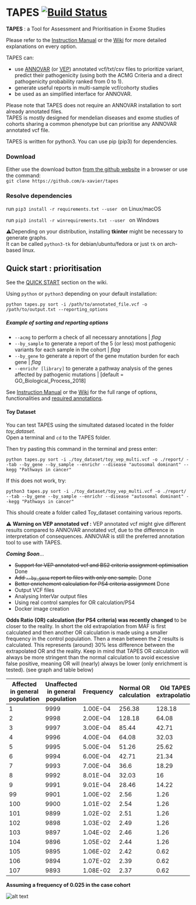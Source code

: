 
# TAPES  [![Build Status](https://travis-ci.org/a-xavier/tapes.svg?branch=master)](https://travis-ci.org/a-xavier/tapes)
**TAPES** : a Tool for Assessment and Prioritisation in Exome Studies

Please refer to the [Instruction Manual](https://github.com/a-xavier/tapes/blob/master/TAPES_Manual.pdf) or the [Wiki](https://github.com/a-xavier/tapes/wiki) for more detailed explanations on every option.   
  
TAPES can:  
- use [ANNOVAR](annovar.openbioinformatics.org) (or [VEP](https://ensembl.org/info/docs/tools/vep/index.html)) annotated vcf/txt/csv files to prioritize variant, predict their pathogenicity (using both the ACMG Criteria and a direct pathogenicity probability ranked from 0 to 1).
- generate useful reports in multi-sample vcf/cohorty studies
- be used as an simplified interface for ANNOVAR.

Please note that TAPES does not require an ANNOVAR installation to sort already annotated files.  
TAPES is mostly designed for mendelian diseases and exome studies of cohorts sharing a common phenotype but can prioritise any ANNOVAR annotated vcf file.

TAPES is written for python3. You can use pip (pip3) for dependencies.

### Download  

Either use the download button [from the github website](https://github.com/a-xavier/tapes/archive/master.zip) in a browser or use the command:  
```git clone https://github.com/a-xavier/tapes```

### Resolve dependencies 

run ```pip3 install -r requirements.txt --user ``` on Linux/macOS  

run ```pip3 install -r winrequirements.txt --user ``` on Windows
  
:warning:Depending on your distribution, installing **tkinter** might be necessary to generate graphs.  
It can be called ```python3-tk``` for debian/ubuntu/fedora or just ```tk``` on arch-based linux.

## Quick start : prioritisation  

See the [QUICK START](https://github.com/a-xavier/tapes/wiki/Quick-Start) section on the wiki.

Using ```python``` or ```python3``` depending on your default installation:

```python tapes.py sort -i /path/to/annotated_file.vcf -o /path/to/output.txt --reporting_options```

##### Example of sorting and reporting options

* ```--acmg``` to perform a check of all necessary annotations | _flag_  
* ```--by_sample``` to generate a report of the 5 (or less) most pathogenic variants for each sample in the cohort | _flag_  
* ```--by_gene``` to generate a report of the gene mutation burden for each gene | _flag_  
* ```--enrichr [library]``` to generate a pathway analysis of the genes affected by pathogenic mutations | [default = GO_Biological_Process_2018]  

See [Instruction Manual](https://github.com/a-xavier/tapes/blob/master/TAPES_Manual.pdf) or the [Wiki](https://github.com/a-xavier/tapes/wiki) for the full range of options, functionalities and [required annotations](https://github.com/a-xavier/tapes/wiki/Necessary-Annotations).   

#### Toy Dataset  
You can test TAPES using the simultated datased located in the folder _toy_dataset_.  
Open a terminal and ```cd``` to the TAPES folder.   

Then try pasting this command in the terminal and press enter:    

```python tapes.py sort -i ./toy_dataset/toy_vep_multi.vcf -o ./report/ --tab --by_gene --by_sample --enrichr --disease "autosomal dominant" --kegg "Pathways in cancer"```  

If this does not work, try: 

```python3 tapes.py sort -i ./toy_dataset/toy_vep_multi.vcf -o ./report/ --tab --by_gene --by_sample --enrichr --disease "autosomal dominant" --kegg "Pathways in cancer"```     

This should create a folder called Toy_dataset containing various reports.


:warning: __Warning on VEP annotated vcf :__ VEP annotated vcf might give different results compared to ANNOVAR annotated vcf, due to the difference in interpretation of consequences. ANNOVAR is still the preferred annotation tool to use with TAPES.

___Coming Soon___...  
- ~~Support for VEP annotated vcf and BS2 criteria assignment optimisation~~ Done
- ~~Add ```--by_gene``` report to files with only one sample.~~ Done
- ~~Better enrichement calculation for PS4 criteria assignment~~ Done  
- Output VCF files
- Analysing InterVar output files
- Using real control samples for OR calculation/PS4
- Docker image creation

__Odds Ratio (OR) calculation (for PS4 criteria) was recently changed__ to be closer to the reality. In short the old extrapolation from MAF is first calculated and then another OR calculation is made using a smaller frequency in the control population. Then a mean between the 2 results is calculated. This represents (around) 30% less difference between the extrapolated OR and the reality. Keep in mind that TAPES OR calculation will always be more stringent than the normal calculation to avoid excessive false positive, meaning OR will (nearly) always be lower (only enrichment is tested).
(see graph and table below)

| Affected in general population | Unaffected in general population | Frequency | Normal OR calculation | Old TAPES extrapolation | New TAPES extrapolation |
|---|---|---|---|---|---|
|1	|9999|	1.00E-04|	256.38|	128.18|	128.165|
|2	|9998|	2.00E-04|	128.18|	64.08|	96.105|
|3	|9997|	3.00E-04|	85.44|	42.71|	85.405|
|4	|9996|	4.00E-04|	64.08|	32.03|	48.03|
|5	|9995|	5.00E-04|	51.26|	25.62|	44.815|
|6	|9994|	6.00E-04|	42.71|	21.34|	42.67|
|7	|9993|	7.00E-04|	36.6|	18.29|	30.47|
|8	|9992|	8.01E-04|	32.03|	16|	29.32|
|9	|9991|	9.01E-04|	28.46|	14.22|	28.425|
|99	|9901|	1.00E-02|	2.56|	1.26|	2.5|
|100|	9900|	1.01E-02|	2.54|	1.26| 2.465|
|101|	9899|	1.02E-02|	2.51|	1.26|	2.465|
|102|	9898|	1.03E-02|	2.49|	1.26|	2.465|
|103|	9897|	1.04E-02|	2.46|	1.26|	2.465|
|104|	9896|	1.05E-02|	2.44|	1.26|	2.465|
|105|	9895|	1.06E-02|	2.42|	0.62|	1.215|
|106|	9894|	1.07E-02|	2.39|	0.62|	1.215|
|107|	9893|	1.08E-02|	2.37|	0.62|	1.215|

**Assuming a frequency of 0.025 in the case cohort**

![alt text](https://raw.githubusercontent.com/a-xavier/tapes/master/Example_Output/New%20PS4%20calc.png "OR calculation")


